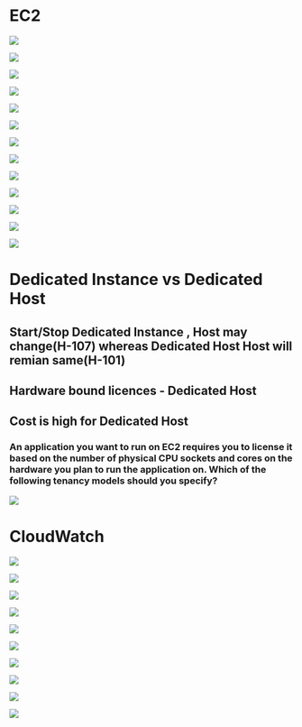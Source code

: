 
# EC2

![](https://user-images.githubusercontent.com/26511983/71486505-4c9f0600-27dc-11ea-8f35-e27aaa61a080.png)

![](https://user-images.githubusercontent.com/26511983/71486537-735d3c80-27dc-11ea-985a-52d70417df2d.png)

![](https://user-images.githubusercontent.com/26511983/71487894-5415dd80-27e3-11ea-87f9-6714583a793c.png)

![](https://user-images.githubusercontent.com/26511983/71488178-c63af200-27e4-11ea-83fd-310ee0a50c5a.png)

![](https://user-images.githubusercontent.com/26511983/71492611-2ee29880-27fe-11ea-9d6d-c575952902ad.png)

![](https://user-images.githubusercontent.com/26511983/71492792-859ca200-27ff-11ea-8e20-5fc8ac6a8081.png)

![](https://user-images.githubusercontent.com/26511983/71493633-dadbb200-2805-11ea-9938-94aa8dbe49c0.png)

![](https://user-images.githubusercontent.com/26511983/71493645-fa72da80-2805-11ea-9369-cefb3cc0ce83.png)

![](https://user-images.githubusercontent.com/26511983/71496116-17fc7000-2817-11ea-8e5c-24efeee96845.png)

![](https://user-images.githubusercontent.com/26511983/71496166-53973a00-2817-11ea-940c-e63dfdf9be00.png)

![](https://user-images.githubusercontent.com/26511983/71496363-94dc1980-2818-11ea-9945-5641293bfd54.png)

![](https://user-images.githubusercontent.com/26511983/71496510-48450e00-2819-11ea-9dce-a06e96d226c8.png)

![](https://user-images.githubusercontent.com/26511983/71496722-5a737c00-281a-11ea-8664-d189dcf3afd9.png)

# Dedicated Instance vs Dedicated Host

## Start/Stop Dedicated Instance , Host may change(H-107) whereas Dedicated Host Host will remian same(H-101) 
## Hardware bound licences - Dedicated Host
## Cost is high for Dedicated Host
### An application you want to run on EC2 requires you to license it based on the number of physical CPU sockets and cores on the hardware you plan to run the application on. Which of the following tenancy models should you specify?

![](https://user-images.githubusercontent.com/26511983/71526820-29d52600-289e-11ea-9ec5-d824b3de9639.png)

# CloudWatch

![](https://user-images.githubusercontent.com/26511983/71527281-55591000-28a0-11ea-8b1f-aa49c11ccfa0.png)

![](https://user-images.githubusercontent.com/26511983/71527335-90f3da00-28a0-11ea-95e8-4697f443388a.png)

![](https://user-images.githubusercontent.com/26511983/71527905-006ac900-28a3-11ea-8af3-38abb2901fcc.png)

![](https://user-images.githubusercontent.com/26511983/71528347-095c9a00-28a5-11ea-9d6e-f35a3946a102.png)

![](https://user-images.githubusercontent.com/26511983/71528694-ab30b680-28a6-11ea-9cb9-89e9f22039a2.png)

![](https://user-images.githubusercontent.com/26511983/71528862-8a1c9580-28a7-11ea-81a7-b2bdda4a56e0.png)

![](https://user-images.githubusercontent.com/26511983/71528910-d49e1200-28a7-11ea-925d-80958054476b.png)

![](https://user-images.githubusercontent.com/26511983/71528949-01522980-28a8-11ea-927f-b1658338ae32.png)

![](https://user-images.githubusercontent.com/26511983/71528981-1e86f800-28a8-11ea-907c-ad4aae94d501.png)

![](https://user-images.githubusercontent.com/26511983/71529222-53477f00-28a9-11ea-81f4-741e06ea58b1.png)

